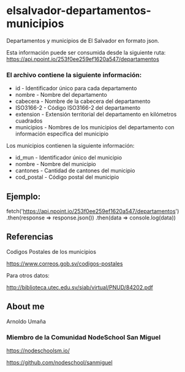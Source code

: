# elsalvador-departamentos-municipios
Departamentos y municipios de El Salvador en formato json.

Esta información puede ser consumida desde la siguiente ruta:
https://api.npoint.io/253f0ee259ef1620a547/departamentos

### El archivo contiene la siguiente información:

* id - Identificador único para cada departamento
* nombre - Nombre del departamento
* cabecera - Nombre de la cabecera del departamento
* ISO3166-2 - Código  ISO3166-2 del departamento
* extension - Extensión territorial del departamento en kilómetros cuadrados
* municipios - Nombres de los municipios del departamento con información especifica del municipio

Los municipios contienen la siguiente información:

* id_mun - Identificador único del municipio
* nombre - Nombre del municipio
* cantones - Cantidad de cantones del municipio
* cod_postal - Código postal del municipio


## Ejemplo:

fetch('https://api.npoint.io/253f0ee259ef1620a547/departamentos')
.then(response => response.json())
.then(data => console.log(data))

## Referencias

Codigos Postales de los municipios

https://www.correos.gob.sv/codigos-postales

Para otros datos:

http://biblioteca.utec.edu.sv/siab/virtual/PNUD/84202.pdf

## About me

Arnoldo Umaña

### Miembro de la Comunidad NodeSchool San Miguel

https://nodeschoolsm.io/

https://github.com/nodeschool/sanmiguel
